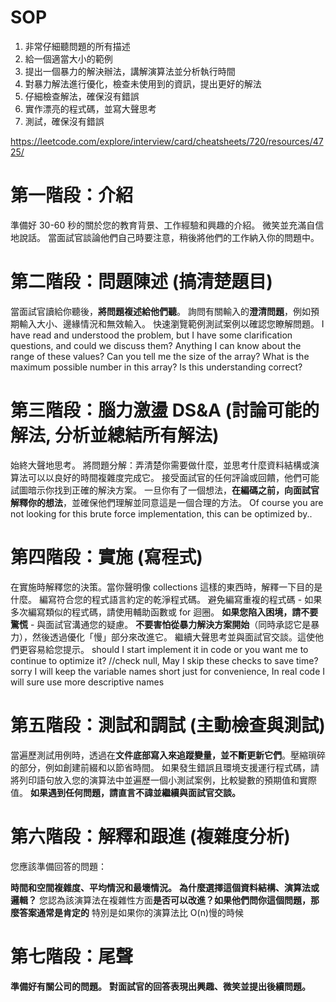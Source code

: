 # SOP

1. 非常仔細聽問題的所有描述
2. 給一個適當大小的範例
3. 提出一個暴力的解決辦法，講解演算法並分析執行時間
4. 對暴力解法進行優化，檢查未使用到的資訊，提出更好的解法
5. 仔細檢查解法，確保沒有錯誤
6. 實作漂亮的程式碼，並寫大聲思考
7. 測試，確保沒有錯誤

https://leetcode.com/explore/interview/card/cheatsheets/720/resources/4725/

# 第一階段：介紹

準備好 30-60 秒的關於您的教育背景、工作經驗和興趣的介紹。
微笑並充滿自信地說話。
當面試官談論他們自己時要注意，稍後將他們的工作納入你的問題中。

# 第二階段：問題陳述 (搞清楚題目)

當面試官讀給你聽後，**將問題複述給他們聽**。
詢問有關輸入的**澄清問題**，例如預期輸入大小、邊緣情況和無效輸入。
快速瀏覽範例測試案例以確認您瞭解問題。
I have read and understood the problem, but I have some clarification questions, and could we discuss them?
Anything I can know about the range of these values?
Can you tell me the size of the array?
What is the maximum possible number in this array?
Is this understanding correct?

# 第三階段：腦力激盪 DS&A (討論可能的解法, 分析並總結所有解法)

始終大聲地思考。
將問題分解：弄清楚你需要做什麼，並思考什麼資料結構或演算法可以以良好的時間複雜度完成它。
接受面試官的任何評論或回饋，他們可能試圖暗示你找到正確的解決方案。
一旦你有了一個想法，**在編碼之前，向面試官解釋你的想法**，並確保他們理解並同意這是一個合理的方法。
Of course you are not looking for this brute force implementation, this can be optimized by..

# 第四階段：實施 (寫程式)

在實施時解釋您的決策。當你聲明像 collections 這樣的東西時，解釋一下目的是什麼。
編寫符合您的程式語言約定的乾淨程式碼。
避免編寫重複的程式碼 - 如果多次編寫類似的程式碼，請使用輔助函數或 for 迴圈。
**如果您陷入困境，請不要驚慌** - 與面試官溝通您的疑慮。
**不要害怕從暴力解決方案開始**（同時承認它是暴力），然後透過優化「慢」部分來改進它。
繼續大聲思考並與面試官交談。這使他們更容易給您提示。
should I start implement it in code or you want me to continue to optimize it?
//check null, May I skip these checks to save time?
sorry I will keep the variable names short just for convenience, In real code I will sure use more descriptive names

# 第五階段：測試和調試 (主動檢查與測試)

當遍歷測試用例時，透過在**文件底部寫入來追蹤變量，並不斷更新它們**。壓縮瑣碎的部分，例如創建前綴和以節省時間。
如果發生錯誤且環境支援運行程式碼，請將列印語句放入您的演算法中並遍歷一個小測試案例，比較變數的預期值和實際值。
**如果遇到任何問題，請直言不諱並繼續與面試官交談。**

# 第六階段：解釋和跟進 (複雜度分析)

您應該準備回答的問題：

**時間和空間複雜度、平均情況和最壞情況。**
**為什麼選擇這個資料結構、演算法或邏輯？**
您認為該演算法在複雜性方面**是否可以改進？**如果他們問你這個問題，那麼**答案通常是肯定的**
特別是如果你的演算法比 O(n)慢的時候

# 第七階段：尾聲

**準備好有關公司的問題。**
**對面試官的回答表現出興趣、微笑並提出後續問題。**
